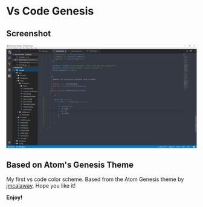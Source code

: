 # Vs Code Genesis

## Screenshot 
![screen](/img/genesis.PNG)

## Based on Atom's Genesis Theme 

My first vs code color scheme.
Based from the Atom Genesis theme by  [jmcalaway](https://github.com/jmcalaway). 
Hope you like it! 



**Enjoy!**